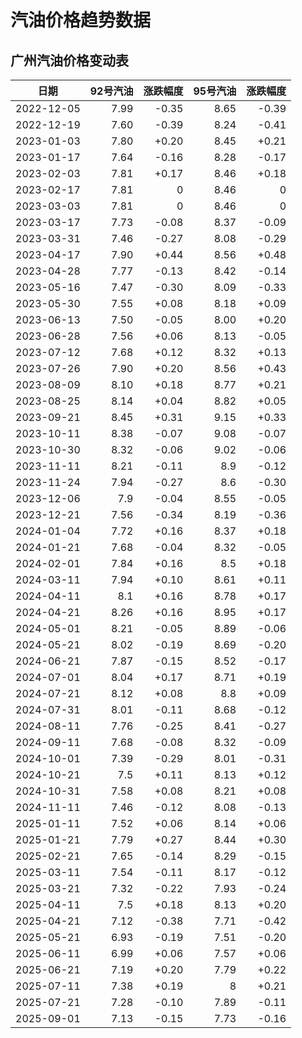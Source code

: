 # 汽油价格趋势数据

## 广州汽油价格变动表

|日期|92号汽油|涨跌幅度|95号汽油|涨跌幅度|
|:--:|---:|---:|---:|---:|
|2022-12-05|7.99|-0.35|8.65|-0.39|
|2022-12-19|7.60|-0.39|8.24|-0.41|
|2023-01-03|7.80|+0.20|8.45|+0.21|
|2023-01-17|7.64|-0.16|8.28|-0.17|
|2023-02-03|7.81|+0.17|8.46|+0.18|
|2023-02-17|7.81|0|8.46|0|
|2023-03-03|7.81|0|8.46|0|
|2023-03-17|7.73|-0.08|8.37|-0.09|
|2023-03-31|7.46|-0.27|8.08|-0.29|
|2023-04-17|7.90|+0.44|8.56|+0.48|
|2023-04-28|7.77|-0.13|8.42|-0.14|
|2023-05-16|7.47|-0.30|8.09|-0.33|
|2023-05-30|7.55|+0.08|8.18|+0.09|
|2023-06-13|7.50|-0.05|8.00|+0.20|
|2023-06-28|7.56|+0.06|8.13|-0.05|
|2023-07-12|7.68|+0.12|8.32|+0.13|
|2023-07-26|7.90|+0.20|8.56|+0.43|
|2023-08-09|8.10|+0.18|8.77|+0.21|
|2023-08-25|8.14|+0.04|8.82|+0.05|
|2023-09-21|8.45|+0.31|9.15|+0.33|
|2023-10-11|8.38|-0.07|9.08|-0.07|
|2023-10-30|8.32|-0.06|9.02|-0.06|
|2023-11-11|8.21|-0.11|8.9|-0.12|
|2023-11-24|7.94|-0.27|8.6|-0.30|
|2023-12-06|7.9|-0.04|8.55|-0.05|
|2023-12-21|7.56|-0.34|8.19|-0.36|
|2024-01-04|7.72|+0.16|8.37|+0.18|
|2024-01-21|7.68|-0.04|8.32|-0.05|
|2024-02-01|7.84|+0.16|8.5|+0.18|
|2024-03-11|7.94|+0.10|8.61|+0.11|
|2024-04-11|8.1|+0.16|8.78|+0.17|
|2024-04-21|8.26|+0.16|8.95|+0.17|
|2024-05-01|8.21|-0.05|8.89|-0.06|
|2024-05-21|8.02|-0.19|8.69|-0.20|
|2024-06-21|7.87|-0.15|8.52|-0.17|
|2024-07-01|8.04|+0.17|8.71|+0.19|
|2024-07-21|8.12|+0.08|8.8|+0.09|
|2024-07-31|8.01|-0.11|8.68|-0.12|
|2024-08-11|7.76|-0.25|8.41|-0.27|
|2024-09-11|7.68|-0.08|8.32|-0.09|
|2024-10-01|7.39|-0.29|8.01|-0.31|
|2024-10-21|7.5|+0.11|8.13|+0.12|
|2024-10-31|7.58|+0.08|8.21|+0.08|
|2024-11-11|7.46|-0.12|8.08|-0.13|
|2025-01-11|7.52|+0.06|8.14|+0.06|
|2025-01-21|7.79|+0.27|8.44|+0.30|
|2025-02-21|7.65|-0.14|8.29|-0.15|
|2025-03-11|7.54|-0.11|8.17|-0.12|
|2025-03-21|7.32|-0.22|7.93|-0.24|
|2025-04-11|7.5|+0.18|8.13|+0.20|
|2025-04-21|7.12|-0.38|7.71|-0.42|
|2025-05-21|6.93|-0.19|7.51|-0.20|
|2025-06-11|6.99|+0.06|7.57|+0.06|
|2025-06-21|7.19|+0.20|7.79|+0.22|
|2025-07-11|7.38|+0.19|8|+0.21|
|2025-07-21|7.28|-0.10|7.89|-0.11|
|2025-09-01|7.13|-0.15|7.73|-0.16|


<div>
  <MyChart :option="firstOption" :style="firstStyle" />
  <MyChart :option="secondOption" />
  <OilCalculator :oils="oils"/>
</div>

<script setup lang="ts">
import { ref } from 'vue'

const firstStyle = {
  'height': '400px'
}
const firstOption = {
  title: {
    text: '广州汽油价格变动趋势'
  },
  tooltip: {
    trigger: 'axis',
    axisPointer: {
      type: 'cross',
      label: {
        backgroundColor: '#6a7985'
      }
    }
  },
  legend: {
    top: 20,
    data: [{ name: '92号汽油', icon: 'rect' }, { name: '95号汽油', icon: 'rect' }]
  },
  grid: {
    left: '3%',
    right: '4%',
    bottom: '3%',
    containLabel: true
  },
  xAxis: {
    type: 'category',
    boundaryGap: false,
    data: ["2022-12-05","2022-12-19","2023-01-03","2023-01-17","2023-02-03","2023-02-17","2023-03-03","2023-03-17","2023-03-31","2023-04-17","2023-04-28","2023-05-16","2023-05-30","2023-06-13","2023-06-28","2023-07-12","2023-07-26","2023-08-09","2023-08-25","2023-09-21","2023-10-11","2023-10-30","2023-11-11","2023-11-24","2023-12-06","2023-12-21","2024-01-04","2024-01-21","2024-02-01","2024-03-11","2024-04-11","2024-04-21","2024-05-01","2024-05-21","2024-06-21","2024-07-01","2024-07-21","2024-07-31","2024-08-11","2024-09-11","2024-10-01","2024-10-21","2024-10-31","2024-11-11","2025-01-11","2025-01-21","2025-02-21","2025-03-11","2025-03-21","2025-04-11","2025-04-21","2025-05-21","2025-06-11","2025-06-21","2025-07-11","2025-07-21","2025-09-01",]
  },
  yAxis: {
    type: 'value'
  },
  series: [
    {
      name: '92号汽油',
      type: 'line',
      areaStyle: {},
      emphasis: {
        focus: 'series'
      },
      data: ["7.99","7.60","7.80","7.64","7.81","7.81","7.81","7.73","7.46","7.90","7.77","7.47","7.55","7.50","7.56","7.68","7.90","8.10","8.14","8.45","8.38","8.32","8.21","7.94","7.9","7.56","7.72","7.68","7.84","7.94","8.1","8.26","8.21","8.02","7.87","8.04","8.12","8.01","7.76","7.68","7.39","7.5","7.58","7.46","7.52","7.79","7.65","7.54","7.32","7.5","7.12","6.93","6.99","7.19","7.38","7.28","7.13",]
    },
    {
      name: '95号汽油',
      type: 'line',
      areaStyle: {},
      emphasis: {
        focus: 'series'
      },
      data: ["8.65","8.24","8.45","8.28","8.46","8.46","8.46","8.37","8.08","8.56","8.42","8.09","8.18","8.00","8.13","8.32","8.56","8.77","8.82","9.15","9.08","9.02","8.9","8.6","8.55","8.19","8.37","8.32","8.5","8.61","8.78","8.95","8.89","8.69","8.52","8.71","8.8","8.68","8.41","8.32","8.01","8.13","8.21","8.08","8.14","8.44","8.29","8.17","7.93","8.13","7.71","7.51","7.57","7.79","8","7.89","7.73",]
    }
  ]
}

const secondOption = {
  title: {
    text: '城市油价总览'
  },
  tooltip: {
    trigger: 'axis',
    axisPointer: {
      type: 'shadow'
    }
  },
  legend: {
    top: 30
  },
  grid: {
    left: '3%',
    right: '4%',
    bottom: '3%',
    containLabel: true
  },
  xAxis: {
    type: 'value'
  },
  yAxis: {
    type: 'category',
    data: ["广东","海南","四川","贵州","云南","陕西","甘肃","内蒙古","宁夏","新疆","广西","西藏","青海","北京","天津","上海","重庆","河北","山西","辽宁","吉林","黑龙江","江苏","浙江","安徽","福建","江西","山东","河南","湖北","湖南",]
  },
  series: [
    {
      name: '92汽油',
      type: 'bar',
      stack: 'total',
      label: {
        show: true
      },
      emphasis: {
        focus: 'series'
      },
      data: ["7.13","8.23","7.21","7.24","7.26","7","7.11","7.05","7.02","6.89","7.18","8","7.07","7.11","7.1","7.08","7.18","7.1","7.07","7.21","7.08","7.08","7.09","7.09","7.08","7.08","7.08","7.08","7.12","7.12","7.07",]
    },
    {
      name: '95汽油',
      type: 'bar',
      stack: 'total',
      label: {
        show: true
      },
      emphasis: {
        focus: 'series'
      },
      data: ["7.73","8.74","7.71","7.65","7.79","7.4","7.59","7.53","7.42","7.38","7.75","8.46","7.58","7.57","7.51","7.53","7.59","7.51","7.63","7.7","7.63","7.58","7.54","7.54","7.58","7.56","7.6","7.59","7.6","7.62","7.51",]
    },
    {
      name: '98汽油',
      type: 'bar',
      stack: 'total',
      label: {
        show: true
      },
      emphasis: {
        focus: 'series'
      },
      data: ["9.73","9.88","8.38","8.65","8.47","9.72","8.16","8.26","8.48","8.24","9","9.43","8.26","9.07","9.01","9.43","9.16","8.33","9.31","8.4","8.32","8.6","9.58","9.04","9.08","9.06","9.1","8.59","8.55","9.56","8.71",]
    },
    {
      name: '0号柴油',
      type: 'bar',
      stack: 'total',
      label: {
        show: true
      },
      emphasis: {
        focus: 'series'
      },
      data: ["6.76","6.84","6.81","6.86","6.83","6.66","6.67","6.64","6.65","6.52","6.82","7.31","6.69","6.8","6.75","6.73","6.83","6.75","6.82","6.66","6.68","6.57","6.72","6.74","6.79","6.75","6.8","6.68","6.74","6.75","6.82",]
    }
  ]
}

const oils = [
  {
    price: '7.13',
    rate: '-0.15',
    name: '92号汽油'
  },
  {
    price: '7.73',
    rate: '-0.16',
    name: '95号汽油'
  },
]
</script>